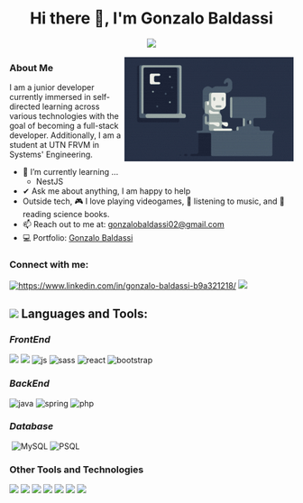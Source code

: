 <h1 align="center">Hi there 👋, I'm Gonzalo Baldassi</h1>
<p align="center">
  <a href="https://github.com/CodeWhiteWeb/CodeWhiteWeb"><img src="https://readme-typing-svg.herokuapp.com?color=%2336BCF7&center=true&vCenter=true&lines=Welcome+to+my+Github+page"></a>
</p>
<img align="right" width=300px alt="Unicorn" src="https://raw.githubusercontent.com/AVS1508/AVS1508/master/assets/Night-Coding.gif" />
<h3 align="left">
About Me
</h3>

I am a junior developer currently immersed in self-directed learning across various technologies with the goal of becoming a full-stack developer. Additionally, I am a student at UTN FRVM in Systems' Engineering.
- 🌱 I’m currently learning ...
  - NestJS
- ✔ Ask me about anything, I am happy to help<br>
- Outside tech, 🎮 I love playing videogames, 🎵 listening to music, and 📖 reading science books.
- 📫 Reach out to me at: <a href="gonzalobaldassi02@gmail.com">gonzalobaldassi02@gmail.com</a>
- 💻 Portfolio: <a href="https://gonzalobaldassi.vercel.app/">Gonzalo Baldassi</a>

<h3 align="left">Connect with me:</h3>
<p align="left">
<a href="https://www.linkedin.com/in/gonzalo-baldassi-b9a321218/" target="_blank"><img src="https://img.shields.io/badge/LinkedIn-0A66C2?style=for-the-badge&logo=linkedin&logoColor=white" alt="https://www.linkedin.com/in/gonzalo-baldassi-b9a321218/"></a>
<a href="mailto:gonzalobaldassi02@gmail.com" target="_blank"><img  src="https://img.shields.io/badge/Gmail-EA4335?style=for-the-badge&logo=gmail&logoColor=white"></a>
</p>

<h2 align="left"> <img src="https://media2.giphy.com/media/QssGEmpkyEOhBCb7e1/giphy.gif?cid=ecf05e47a0n3gi1bfqntqmob8g9aid1oyj2wr3ds3mg700bl&rid=giphy.gif" width ="25"> Languages and Tools:</h2>
<h3 align = "left"><i>FrontEnd</i></h3>
<p align="left"> 
<img src="https://img.shields.io/badge/HTML5-E34F26?style=for-the-badge&logo=html5&logoColor=white"> 
<img src="https://img.shields.io/badge/CSS3-1572B6?style=for-the-badge&logo=css3&logoColor=white">
<img src="https://img.shields.io/badge/javascript-%23323330.svg?style=for-the-badge&logo=javascript&logoColor=%23F7DF1E" alt="js">
<img src="https://img.shields.io/badge/SASS-hotpink.svg?style=for-the-badge&logo=SASS&logoColor=white" alt="sass">
<img src="https://img.shields.io/badge/React-61DAFB?style=for-the-badge&logo=react&logoColor=black" alt="react">
<img src="https://img.shields.io/badge/Bootstrap-7952B3?style=for-the-badge&logo=bootstrap&logoColor=white" alt="bootstrap"> 
</p>


<h3 align = "left"><i>BackEnd</i></h3>
<p align="left">
<img src="https://img.shields.io/badge/Java-ED8B00?style=for-the-badge&logo=openjdk&logoColor=white" alt="java">
<img src="https://img.shields.io/badge/Spring-6DB33F?style=for-the-badge&logo=spring&logoColor=white" alt="spring">
<img src="https://img.shields.io/badge/PHP-777BB4?style=for-the-badge&logo=PHP&logoColor=FFFFFF" alt="php">
</p>


<h3 align = "left"><i>Database</i></h3>
<p align="left">

<img src="" alt="">
<img src="https://img.shields.io/badge/MySQL-4479A1?style=for-the-badge&logo=mysql&logoColor=white" alt="MySQL">
<img src="https://img.shields.io/badge/PostgreSQL-4169E1?style=for-the-badge&logo=postgresql&logoColor=white" alt="PSQL">
</p>

<h3> Other Tools and Technologies </h4>
<span>
  <img src="https://img.shields.io/badge/Git-F05032?style=for-the-badge&logo=git&logoColor=white">
  <img src="https://img.shields.io/badge/GitHub-181717?style=for-the-badge&logo=GitHub&logoColor=FFFFFF">
  <img src="https://img.shields.io/badge/GitLab-FC6D26?style=for-the-badge&logo=GitLab&logoColor=FFFFFF">
  <img src="https://img.shields.io/badge/Notion-%23000000.svg?style=for-the-badge&logo=notion&logoColor=white">
  <img src="https://img.shields.io/badge/Ubuntu-E95420?style=for-the-badge&logo=ubuntu&logoColor=white">
  <img src="https://img.shields.io/badge/Hoppscotch-09090B?style=for-the-badge&logo=Hoppscotch&logoColor=FFFFFF">
  <img src="https://img.shields.io/badge/Postman-FF6C37?style=for-the-badge&logo=Postman&logoColor=FFFFFF">
</span>


